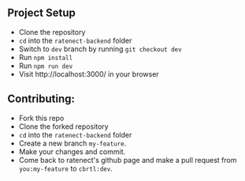  ## Project Setup
 - Clone the repository
 - `cd` into the `ratenect-backend` folder
 - Switch to `dev` branch by running `git checkout dev`
 - Run `npm install`
 - Run `npm run dev`
 - Visit http://localhost:3000/ in your browser

 ## Contributing:

 - Fork this repo
 - Clone the forked repository
 - `cd` into the `ratenect-backend` folder
 - Create a new branch `my-feature`.
 - Make your changes and commit.
 - Come back to ratenect's github page and make a pull request from `you:my-feature` to `cbrtl:dev`.
